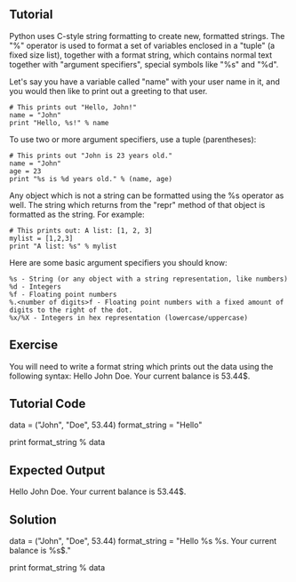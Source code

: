 Tutorial
--------

Python uses C-style string formatting to create new, formatted strings. The "%" operator is used to format a set of variables enclosed in a "tuple" (a fixed size list), together with a format string, which contains normal text together with "argument specifiers", special symbols like "%s" and "%d".

Let's say you have a variable called "name" with your user name in it, and you would then like to print out a greeting to that user.

    # This prints out "Hello, John!"
    name = "John"
    print "Hello, %s!" % name

To use two or more argument specifiers, use a tuple (parentheses):

    # This prints out "John is 23 years old."
    name = "John"
    age = 23
    print "%s is %d years old." % (name, age)

Any object which is not a string can be formatted using the %s operator as well. The string which returns from the "repr" method of that object is formatted as the string. For example:

    # This prints out: A list: [1, 2, 3]
    mylist = [1,2,3]
    print "A list: %s" % mylist

Here are some basic argument specifiers you should know:

    %s - String (or any object with a string representation, like numbers)
    %d - Integers
    %f - Floating point numbers
    %.<number of digits>f - Floating point numbers with a fixed amount of digits to the right of the dot.
    %x/%X - Integers in hex representation (lowercase/uppercase)

Exercise
--------

You will need to write a format string which prints out the data using the following syntax:
    Hello John Doe. Your current balance is 53.44$.

Tutorial Code
-------------

data = ("John", "Doe", 53.44)
format_string = "Hello"

print format_string % data

Expected Output
---------------

Hello John Doe. Your current balance is 53.44$.

Solution
--------

data = ("John", "Doe", 53.44)
format_string = "Hello %s %s. Your current balance is %s$."

print format_string % data